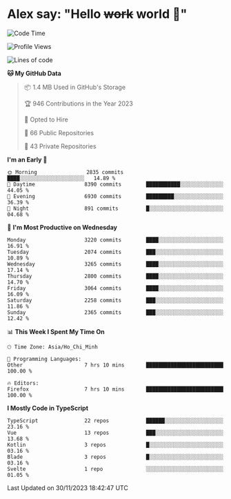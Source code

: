 # Alex say: "Hello ~~work~~ world 🐾"

<!--START_SECTION:waka-->
![Code Time](http://img.shields.io/badge/Code%20Time-1%2C037%20hrs%2034%20mins-blue)

![Profile Views](http://img.shields.io/badge/Profile%20Views-0-blue)

![Lines of code](https://img.shields.io/badge/From%20Hello%20World%20I%27ve%20Written-40.2%20million%20lines%20of%20code-blue)

**🐱 My GitHub Data** 

> 📦 1.4 MB Used in GitHub's Storage 
 > 
> 🏆 946 Contributions in the Year 2023
 > 
> 💼 Opted to Hire
 > 
> 📜 66 Public Repositories 
 > 
> 🔑 43 Private Repositories 
 > 
**I'm an Early 🐤** 

```text
🌞 Morning                2835 commits        ████░░░░░░░░░░░░░░░░░░░░░   14.89 % 
🌆 Daytime                8390 commits        ███████████░░░░░░░░░░░░░░   44.05 % 
🌃 Evening                6930 commits        █████████░░░░░░░░░░░░░░░░   36.39 % 
🌙 Night                  891 commits         █░░░░░░░░░░░░░░░░░░░░░░░░   04.68 % 
```
📅 **I'm Most Productive on Wednesday** 

```text
Monday                   3220 commits        ████░░░░░░░░░░░░░░░░░░░░░   16.91 % 
Tuesday                  2074 commits        ███░░░░░░░░░░░░░░░░░░░░░░   10.89 % 
Wednesday                3265 commits        ████░░░░░░░░░░░░░░░░░░░░░   17.14 % 
Thursday                 2800 commits        ████░░░░░░░░░░░░░░░░░░░░░   14.70 % 
Friday                   3064 commits        ████░░░░░░░░░░░░░░░░░░░░░   16.09 % 
Saturday                 2258 commits        ███░░░░░░░░░░░░░░░░░░░░░░   11.86 % 
Sunday                   2365 commits        ███░░░░░░░░░░░░░░░░░░░░░░   12.42 % 
```


📊 **This Week I Spent My Time On** 

```text
🕑︎ Time Zone: Asia/Ho_Chi_Minh

💬 Programming Languages: 
Other                    7 hrs 10 mins       █████████████████████████   100.00 % 

🔥 Editors: 
Firefox                  7 hrs 10 mins       █████████████████████████   100.00 % 
```

**I Mostly Code in TypeScript** 

```text
TypeScript               22 repos            ██████░░░░░░░░░░░░░░░░░░░   23.16 % 
Vue                      13 repos            ███░░░░░░░░░░░░░░░░░░░░░░   13.68 % 
Kotlin                   3 repos             █░░░░░░░░░░░░░░░░░░░░░░░░   03.16 % 
Blade                    3 repos             █░░░░░░░░░░░░░░░░░░░░░░░░   03.16 % 
Svelte                   1 repo              ░░░░░░░░░░░░░░░░░░░░░░░░░   01.05 % 
```




 Last Updated on 30/11/2023 18:42:47 UTC
<!--END_SECTION:waka-->
